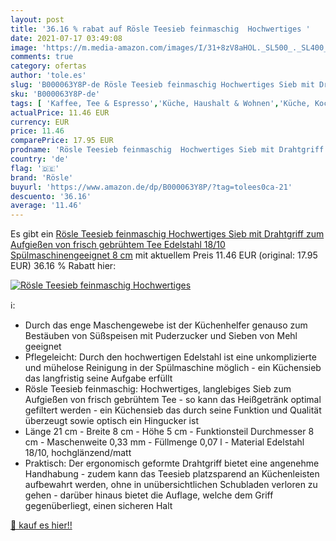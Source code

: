 ```yaml
---
layout: post
title: '36.16 % rabat auf Rösle Teesieb feinmaschig  Hochwertiges '
date: 2021-07-17 03:49:08
image: 'https://m.media-amazon.com/images/I/31+8zV8aHOL._SL500_._SL400_.jpg'
comments: true
category: ofertas
author: 'tole.es'
slug: 'B000063Y8P-de Rösle Teesieb feinmaschig Hochwertiges Sieb mit Drahtgriff...'
sku: 'B000063Y8P-de'
tags: [ 'Kaffee, Tee & Espresso','Küche, Haushalt & Wohnen','Küche, Kochen & Backen','Küchenhelfer & Kochzubehör','Teefilter','Teesiebe & Teefilter','Teezubehör','rösle', ]
actualPrice: 11.46 EUR
currency: EUR
price: 11.46
comparePrice: 17.95 EUR
prodname: 'Rösle Teesieb feinmaschig  Hochwertiges Sieb mit Drahtgriff zum Aufgießen von frisch gebrühtem Tee  Edelstahl 18/10  Spülmaschinengeeignet  8 cm'
country: 'de'
flag: '🇩🇪'
brand: 'Rösle'
buyurl: 'https://www.amazon.de/dp/B000063Y8P/?tag=tolees0ca-21'
descuento: '36.16'
average: '11.46'
---
```


Es gibt ein [Rösle Teesieb feinmaschig  Hochwertiges Sieb mit Drahtgriff zum Aufgießen von frisch gebrühtem Tee  Edelstahl 18/10  Spülmaschinengeeignet  8 cm](https://www.amazon.de/dp/B000063Y8P/?tag=tolees0ca-21) mit aktuellem Preis 11.46 EUR (original: 17.95 EUR) 36.16 % Rabatt hier:

[![Rösle Teesieb feinmaschig  Hochwertiges ](https://m.media-amazon.com/images/I/31+8zV8aHOL._SL500_._SL400_.jpg)](https://www.amazon.de/dp/B000063Y8P/?tag=tolees0ca-21)

ℹ️:

- Durch das enge Maschengewebe ist der Küchenhelfer genauso zum Bestäuben von Süßspeisen mit Puderzucker und Sieben von Mehl geeignet
- Pflegeleicht: Durch den hochwertigen Edelstahl ist eine unkomplizierte und mühelose Reinigung in der Spülmaschine möglich - ein Küchensieb das langfristig seine Aufgabe erfüllt
- Rösle Teesieb feinmaschig: Hochwertiges, langlebiges Sieb zum Aufgießen von frisch gebrühtem Tee - so kann das Heißgetränk optimal gefiltert werden - ein Küchensieb das durch seine Funktion und Qualität überzeugt sowie optisch ein Hingucker ist
- Länge 21 cm - Breite 8 cm - Höhe 5 cm - Funktionsteil Durchmesser 8 cm - Maschenweite 0,33 mm - Füllmenge 0,07 l - Material Edelstahl 18/10, hochglänzend/matt
- Praktisch: Der ergonomisch geformte Drahtgriff bietet eine angenehme Handhabung - zudem kann das Teesieb platzsparend an Küchenleisten aufbewahrt werden, ohne in unübersichtlichen Schubladen verloren zu gehen - darüber hinaus bietet die Auflage, welche dem Griff gegenüberliegt, einen sicheren Halt

[🛒 kauf es hier!!](https://www.amazon.de/dp/B000063Y8P/?tag=tolees0ca-21)
